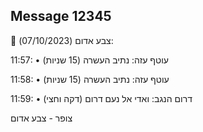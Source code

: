 ## Message 12345

🔴 צבע אדום (07/10/2023):

11:57:
• עוטף עזה: נתיב העשרה (15 שניות)

11:58:
• עוטף עזה: נתיב העשרה (15 שניות)

11:59:
• דרום הנגב: ואדי אל נעם דרום (דקה וחצי)

צופר - צבע אדום

